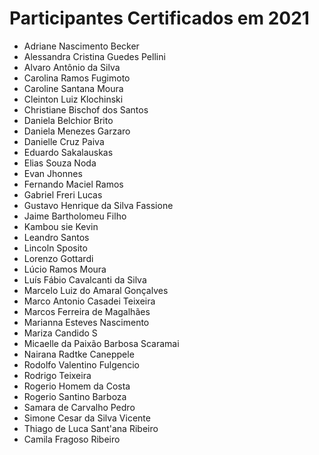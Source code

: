 # Participantes Certificados em 2021

- Adriane Nascimento Becker
- Alessandra Cristina Guedes Pellini
- Alvaro Antônio da Silva
- Carolina Ramos Fugimoto
- Caroline Santana Moura
- Cleinton Luiz Klochinski
- Christiane Bischof dos Santos
- Daniela Belchior Brito
- Daniela Menezes Garzaro
- Danielle Cruz Paiva
- Eduardo Sakalauskas
- Elias Souza Noda
- Evan Jhonnes
- Fernando Maciel Ramos
- Gabriel Freri Lucas
- Gustavo Henrique da Silva Fassione
- Jaime Bartholomeu Filho
- Kambou sie Kevin
- Leandro Santos
- Lincoln Sposito
- Lorenzo Gottardi
- Lúcio Ramos Moura
- Luís Fábio Cavalcanti da Silva
- Marcelo Luiz do Amaral Gonçalves
- Marco Antonio Casadei Teixeira
- Marcos Ferreira de Magalhães
- Marianna Esteves Nascimento
- Mariza Candido S
- Micaelle da Paixão Barbosa Scaramai
- Nairana Radtke Caneppele
- Rodolfo Valentino Fulgencio
- Rodrigo Teixeira
- Rogerio Homem da Costa
- Rogerio Santino Barboza
- Samara de Carvalho Pedro
- Simone Cesar da Silva Vicente
- Thiago de Luca Sant'ana Ribeiro
- Camila Fragoso Ribeiro
